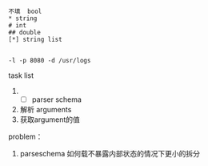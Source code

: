 ```
不填  bool
* string
# int
## double
[*] string list


-l -p 8080 -d /usr/logs
```

task list
1. - [ ] parser schema
2. 解析 arguments
3. 获取argument的值

problem：

1. parseschema 如何载不暴露内部状态的情况下更小的拆分